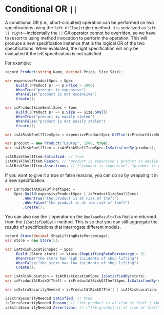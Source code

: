 ﻿# Conditional OR `||`

A conditional OR (i.e., short-circuited) operation can be performed on two specifications using the
`left.OrElse(right)` method.
It is serialized as `left || right`—incidentally the `||` C# operator cannot be overriden, so we have to resort to 
using method invocation to perform the operation.
This will produce a new specification instance that is the logical OR of the two specifications.
When evaluated, the right specification will only be evaluated if the left specification is not satisfied.

For example:

```csharp
record Product(string Name, decimal Price, Size Size);

var expensiveProductSpec = Spec
    .Build((Product p) => p.Price > 1000)
    .WhenTrue("product is expensive")
    .WhenFalse("product is not expensive")
    .Create();

var isProductSizeSmallSpec = Spec
    .Build((Product p) => p.Size == Size.Small)
    .WhenTrue("product is easily stolen")
    .WhenFalse("product is not easily stolen")
    .Create();

var isAtRiskShelfItemSpec = expensiveProductSpec.OrElse(isProductSizeSmallSpec);

var product = new Product("Laptop", 1500, true);
var isAtRiskShelfItem = isAtRiskShelfItemSpec.IsSatisfiedBy(product);

isAtRiskShelfItem.Satisfied; // true
isAtRiskShelfItem.Reason; // "product is expensive | product is easily stolen"
isAtRiskShelfItem.Assertions; // ["product is expensive", "product is easily stolen"]
```

If you want to give it a true or false reasons, you can do so by wrapping it in a new specification.

```csharp
var isProductAtRiskOfTheftSpec = 
    Spec.Build(expensiveProductSpec | isProductSizeSmallSpec)
        .WhenTrue("the product is at risk of theft")
        .WhenFalse("the product is at low risk of theft")
        .Create();
```

You can also use the `|` operator on the `BooleanResult<T>`s that are returned from the `IsSatisfiedBy()` method. This is
so that you can still aggregate the results of specifications that interrogate different models.

```csharp
record Store(decimal ShopLiftingRatePercentage);
var store = new Store(5);

var isAtRiskLocationSpec = Spec
    .Build((Store store) => store.ShopLiftingRatePercentage > 3)
    .WhenTrue("the store has high incidents of shop lifting")
    .WhenFalse("the store has low incidents of shop lifting")
    .Create();

var isAtRiskLocation = isAtRiskLocationSpec.IsSatisfiedBy(store);
var isProductAtRiskOfTheft = isProductAtRiskOfTheftSpec.IsSatisfiedBy(store);

var isExtraSecurityNeeded = isProductAtRiskOfTheft | isAtRiskLocation;

isExtraSecurityNeeded.Satisfied; // true
isExtraSecurityNeeded.Reason; // "the product is at risk of theft | the store has high incidents of shop lifting"
isExtraSecurityNeeded.Assertions; // ["the product is at risk of theft", "the store has high incidents of shop lifting"]
```
